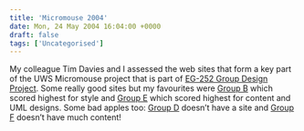 ```yaml
---
title: 'Micromouse 2004'
date: Mon, 24 May 2004 16:04:00 +0000
draft: false
tags: ['Uncategorised']
---
```


My colleague Tim Davies and I assessed the web sites that form a key part of the UWS Micromouse project that is part of [EG-252 Group Design Project](https://intranet.swan.ac.uk/catalogue/default.asp?type=moddetail&dept=EGSC&mod=EG-252&ayr=03/04&psl=TB1%2B2&detailOnly=). Some really good sites but my favourites were [Group B](http://ee133.swan.ac.uk/bteam/) which scored highest for style and [Group E](http://ee133.swan.ac.uk/ez/) which scored highest for content and UML designs. Some bad apples too: [Group D](http://ee133.swan.ac.uk:8090/dangermouse/Micromouse/) doesn’t have a site and [Group F](http://ee133.swan.ac.uk/bob/) doesn’t have much content!